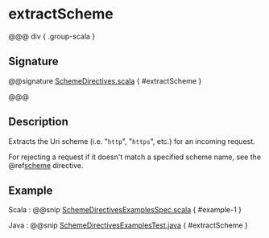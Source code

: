 # extractScheme

@@@ div { .group-scala }

## Signature

@@signature [SchemeDirectives.scala](/http/src/main/scala/org/apache/pekko/http/scaladsl/server/directives/SchemeDirectives.scala) { #extractScheme }

@@@

## Description

Extracts the Uri scheme (i.e. "`http`", "`https`", etc.) for an incoming request.

For rejecting a request if it doesn't match a specified scheme name, see the @ref[scheme](scheme.md) directive.

## Example

Scala
:  @@snip [SchemeDirectivesExamplesSpec.scala](/docs/src/test/scala/docs/http/scaladsl/server/directives/SchemeDirectivesExamplesSpec.scala) { #example-1 }

Java
:  @@snip [SchemeDirectivesExamplesTest.java](/docs/src/test/java/docs/http/javadsl/server/directives/SchemeDirectivesExamplesTest.java) { #extractScheme }
